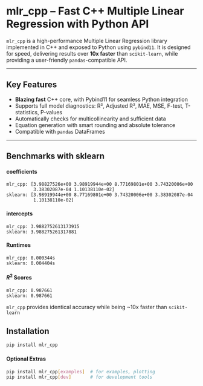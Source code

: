 # mlr_cpp – Fast C++ Multiple Linear Regression with Python API

`mlr_cpp` is a high-performance Multiple Linear Regression library implemented in C++ and exposed to Python using `pybind11`. It is designed for speed, delivering results over **10x faster** than `scikit-learn`, while providing a user-friendly `pandas`-compatible API.

---

## Key Features

- **Blazing fast** C++ core, with Pybind11 for seamless Python integration  
- Supports full model diagnostics: R², Adjusted R², MAE, MSE, F-test, T-statistics, P-values  
- Automatically checks for multicollinearity and sufficient data  
- Equation generation with smart rounding and absolute tolerance  
- Compatible with `pandas` DataFrames  

---

## Benchmarks with sklearn

#### coefficients
```
mlr_cpp: [3.98827526e+00 3.98919944e+00 8.77169801e+00 3.74320006e+00
          3.38302087e-04 1.10138110e-02]
sklearn: [3.98919944e+00 8.77169801e+00 3.74320006e+00 3.38302087e-04
          1.10138110e-02]
```
#### intercepts

```
mlr_cpp: 3.9882752613173915
sklearn: 3.988275261317881
```

#### Runtimes

```
mlr_cpp: 0.000344s
sklearn: 0.004404s
```

#### $R^2$ Scores

```
mlr_cpp: 0.987661
sklearn: 0.987661
```

`mlr_cpp` provides identical accuracy while being ~10x faster than `scikit-learn`


##  Installation

```bash
pip install mlr_cpp
```

#### Optional Extras
```bash
pip install mlr_cpp[examples]  # for examples, plotting
pip install mlr_cpp[dev]       # for development tools
```
